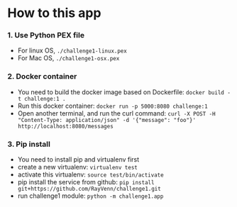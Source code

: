 # How to this app
### 1. Use Python PEX file
  * For linux OS, `./challenge1-linux.pex`
  * For Mac OS, `./challenge1-osx.pex`
### 2. Docker container
  * You need to build the docker image based on Dockerfile:
  `docker build -t challenge:1 .`
  * Run this docker container:
  `docker run -p 5000:8080 challenge:1`
  * Open another terminal, and run the curl command:
  `curl -X POST -H "Content-Type: application/json" -d '{"message": "foo"}' http://localhost:8080/messages`
### 3. Pip install
  * You need to install pip and virtualenv first
  * create a new virtualenv:
  `virtualenv test`
  * activate this virtualenv:
  `source test/bin/activate`
  * pip install the service from github:
  `pip install git+https://github.com/RayVenn/challenge1.git`
  * run challenge1 module:
  `python -m challenge1.app`
  
